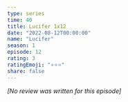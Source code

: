 ```yaml
---
type: series
time: 40
title: Lucifer 1x12
date: "2022-08-12T00:00:00"
name: "Lucifer"
season: 1
episode: 12
rating: 3
ratingEmoji: "⭐️⭐️⭐️"
share: false
---
```


*[No review was written for this episode]*